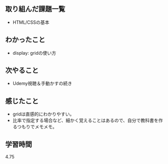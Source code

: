 ## 取り組んだ課題一覧
- HTML/CSSの基本
## わかったこと
- display: gridの使い方
## 次やること
- Udemy視聴＆手動かすの続き
## 感じたこと
- gridは直感的にわかりやすい。
- 比率で指定する場合など、細かく覚えることはあるので、自分で教科書を作るつもりでメモメモ。
## 学習時間
4.75